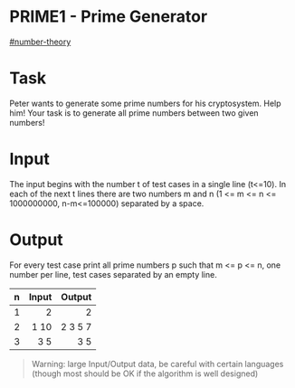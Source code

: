 # PRIME1 - Prime Generator
[#number-theory](http://www.spoj.com/problems/tag/number-theory)

# Task
Peter wants to generate some prime numbers for his cryptosystem. Help him! Your task is to generate all prime numbers between two given numbers!

# Input
The input begins with the number t of test cases in a single line (t<=10). In each of the next t lines there are two numbers m and n (1 <= m <= n <= 1000000000, n-m<=100000) separated by a space.

# Output
For every test case print all prime numbers p such that m <= p <= n, one number per line, test cases separated by an empty line.

 n | Input | Output 
:--|------:|-------:
 1 | 2     |    2   
 2 | 1 10  | 2 3 5 7  
 3 | 3 5   |  3 5   

>Warning: large Input/Output data, be careful with certain languages (though most should be OK if the algorithm is well designed)
